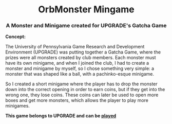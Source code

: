 <h1 align="center">OrbMonster Mingame</h1>
<h3 align="center">A Monster and Minigame created for UPGRADE's Gatcha Game</h3>

**Concept:**

The University of Pennsylvania Game Research and Development Environment (UPGRADE) was putting together a Gatcha Game, where the prizes were all monsters created by club members. Each monster must have its own minigame, and when I joined the club, I had to create a monster and minigame by myself, so I chose something very simple: a monster that was shaped like a ball, with a pachinko-esque minigame. 

So I created a short minigame where the player has to drop the monster down into the correct opening in order to earn coins, but if they get into the wrong one, they lose coins. These coins can later be used to open more boxes and get more monsters, which allows the player to play more minigames.

**This game belongs to UPGRADE and can be [played](https://store.steampowered.com/app/2026430/UPGRADE_202122__Bionic_Traveler/)**
